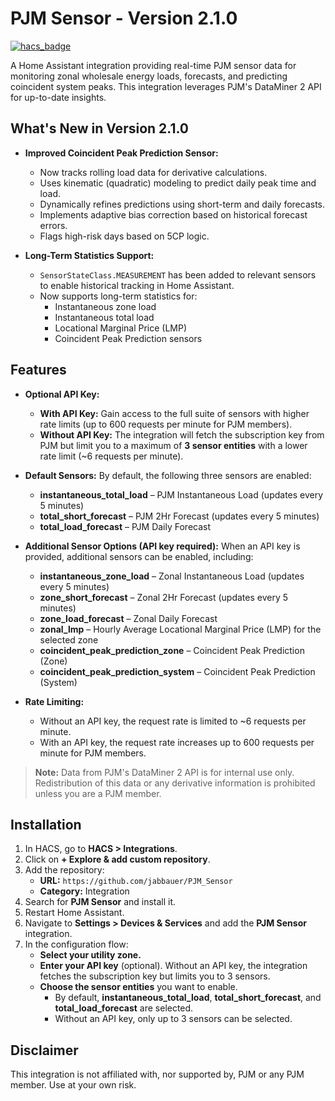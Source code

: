 # PJM Sensor - Version 2.1.0

[![hacs_badge](https://img.shields.io/badge/HACS-Default-orange.svg?style=for-the-badge)](https://github.com/custom-components/hacs)

A Home Assistant integration providing real-time PJM sensor data for monitoring zonal wholesale energy loads, forecasts, and predicting coincident system peaks. This integration leverages PJM's DataMiner 2 API for up-to-date insights.

## What's New in Version 2.1.0

- **Improved Coincident Peak Prediction Sensor:**
  - Now tracks rolling load data for derivative calculations.
  - Uses kinematic (quadratic) modeling to predict daily peak time and load.
  - Dynamically refines predictions using short-term and daily forecasts.
  - Implements adaptive bias correction based on historical forecast errors.
  - Flags high-risk days based on 5CP logic.

- **Long-Term Statistics Support:**
  - `SensorStateClass.MEASUREMENT` has been added to relevant sensors to enable historical tracking in Home Assistant.
  - Now supports long-term statistics for:
    - Instantaneous zone load
    - Instantaneous total load
    - Locational Marginal Price (LMP)
    - Coincident Peak Prediction sensors

## Features

- **Optional API Key:**
  - **With API Key:** Gain access to the full suite of sensors with higher rate limits (up to 600 requests per minute for PJM members).
  - **Without API Key:** The integration will fetch the subscription key from PJM but limit you to a maximum of **3 sensor entities** with a lower rate limit (~6 requests per minute).

- **Default Sensors:**
  By default, the following three sensors are enabled:
  - **instantaneous_total_load** – PJM Instantaneous Load (updates every 5 minutes)
  - **total_short_forecast** – PJM 2Hr Forecast (updates every 5 minutes)
  - **total_load_forecast** – PJM Daily Forecast

- **Additional Sensor Options (API key required):**
  When an API key is provided, additional sensors can be enabled, including:
  - **instantaneous_zone_load** – Zonal Instantaneous Load (updates every 5 minutes)
  - **zone_short_forecast** – Zonal 2Hr Forecast (updates every 5 minutes)
  - **zone_load_forecast** – Zonal Daily Forecast
  - **zonal_lmp** – Hourly Average Locational Marginal Price (LMP) for the selected zone
  - **coincident_peak_prediction_zone** – Coincident Peak Prediction (Zone)
  - **coincident_peak_prediction_system** – Coincident Peak Prediction (System)

- **Rate Limiting:**
  - Without an API key, the request rate is limited to ~6 requests per minute.
  - With an API key, the request rate increases up to 600 requests per minute for PJM members.

> **Note:** Data from PJM's DataMiner 2 API is for internal use only. Redistribution of this data or any derivative information is prohibited unless you are a PJM member.

## Installation

1. In HACS, go to **HACS > Integrations**.
2. Click on **+ Explore & add custom repository**.
3. Add the repository:
   - **URL:** `https://github.com/jabbauer/PJM_Sensor`
   - **Category:** Integration
4. Search for **PJM Sensor** and install it.
5. Restart Home Assistant.
6. Navigate to **Settings > Devices & Services** and add the **PJM Sensor** integration.
7. In the configuration flow:
   - **Select your utility zone.**
   - **Enter your API key** (optional). Without an API key, the integration fetches the subscription key but limits you to 3 sensors.
   - **Choose the sensor entities** you want to enable.
     - By default, **instantaneous_total_load**, **total_short_forecast**, and **total_load_forecast** are selected.
     - Without an API key, only up to 3 sensors can be selected.

## Disclaimer

This integration is not affiliated with, nor supported by, PJM or any PJM member. Use at your own risk.

